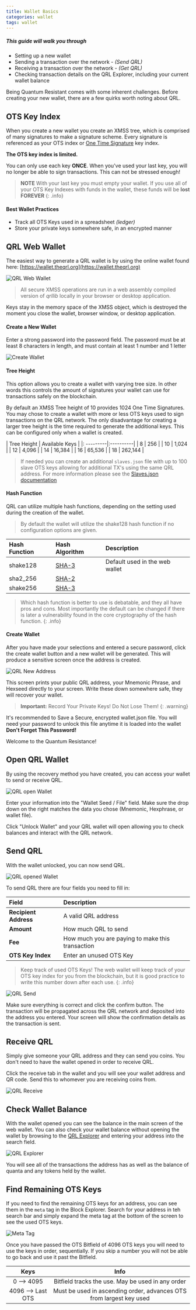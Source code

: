 ```yaml
---
title: Wallet Basics
categories: wallet
tags: wallet
---
```


##### This guide will walk you through

* Setting up a new wallet
* Sending a transaction over the network - *(Send QRL)*
* Receiving a transaction over the network - *(Get QRL)*
* Checking transaction details on the QRL Explorer, including your current wallet balance

Being Quantum Resistant comes with some inherent challenges. Before creating your new wallet, there are a few quirks worth noting about QRL. 
 
## OTS Key Index

When you create a new wallet you create an XMSS tree, which is comprised of many signatures to make a signature scheme. Every signature is referenced as your OTS index or [One Time Signature](/developers/ots) key index. 

**The OTS key index is limited.** 

You can only use each key **ONCE**. When you've used your last key, you will no longer be able to sign transactions. This can not be stressed enough! 

> **NOTE** With your last key you must empty your wallet. If you use all of your OTS Key Indexes with funds in the wallet, these funds will be **lost FOREVER**
{: .info}

#### Best Wallet Practices 

* Track all OTS Keys used in a spreadsheet *(ledger)*
* Store your private keys somewhere safe, in an encrypted manner 

## QRL Web Wallet

The easiest way to generate a QRL wallet is by using the online wallet found here: [https://wallet.theqrl.org](https://wallet.theqrl.org)

![QRL Web Wallet](/assets/wallet/web/qrlWallet.png)

 > All secure XMSS operations are run in a web assembly compiled version of *qrllib* locally in your browser or desktop application. 

 Keys stay in the memory space of the XMSS object, which is destroyed the moment you close the wallet, browser window, or desktop application.

#### Create a New Wallet

Enter a strong password into the password field. The password must be at least 8 characters in length, and must contain at least 1 number and 1 letter

![Create Wallet](/assets/wallet/web/CreateWallet.png)

#### Tree Height

This option allows you to create a wallet with varying tree size. In other words this controls the amount of signatures your wallet can use for transactions safely on the blockchain. 

By default an XMSS Tree height of 10 provides 1024 One Time Signatures. You may chose to create a wallet with more or less OTS keys used to sign transactions on the QRL network. The only disadvantage for creating a larger tree height is the time required to generate the additional keys. This can be configured only when a wallet is created.


|  Tree Height | Available Keys |
|: ---------|:----------|
| 8  | 256 |
| 10 |  1,024 | 
| 12 |  4,096 |
| 14 |  16,384 | 
| 16 |  65,536 |
| 18 |  262,144 | 


> If needed you can create an additional `slaves.json` file with up to 100 slave OTS keys allowing for additional TX's using the same QRL address. For more information please see the [Slaves.json documentation](/wallet/slaves.json)


#### Hash Function

QRL can utilize multiple hash functions, depending on the setting used during the creation of the wallet.

> By default the wallet will utilize the shake128 hash function if no configuration options are given. 

| Hash Function | Hash Algorithm | Description |
|:-----|:-----|:---------|
| shake128 | [SHA-3](https://en.wikipedia.org/wiki/SHA-3) | Default used in the web wallet |
| sha2_256 | [SHA-2](https://en.wikipedia.org/wiki/SHA-2) |  |
| shake256 | [SHA-3](https://en.wikipedia.org/wiki/SHA-3) |  |



> Which hash function is better to use is debatable, and they all have pros and cons. Most importantly the default can be changed if there is later a vulnerability found in the core cryptography of the hash function.
{: .info}


#### Create Wallet


After you have made your selections and entered a secure password, click the create wallet button and a new wallet will be generated. This will produce a sensitive screen once the address is created. 

![QRL New Address](/assets/wallet/web/yourNewAddressDetails.png)


This screen prints your public QRL address, your Mnemonic Phrase, and Hexseed directly to your screen. Write these down somewhere safe, they will recover your wallet.

> **Important:** Record Your Private Keys! Do Not Lose Them!
{: .warning}

It's recommended to Save a Secure, encrypted wallet.json file. You will need your password to unlock this file anytime it is loaded into the wallet **Don't Forget This Password!**

Welcome to the Quantum Resistance! 

## Open QRL Wallet

By using the recovery method you have created, you can access your wallet to send or receive QRL.

![QRL open Wallet](/assets/wallet/web/qrlWallet.png)

Enter your information into the "Wallet Seed / File" field. Make sure the drop down on the right matches the data you chose (Mnemonic, Hexphrase, or wallet file).

Click "Unlock Wallet" and your QRL wallet will open allowing you to check balances and interact with the QRL network. 

## Send QRL

With the wallet unlocked, you can now send QRL.

![QRL opened Wallet](/assets/wallet/web/qrlWallet-opened.png)

To send QRL there are four fields you need to fill in:

| Field |  Description  |
|:-----|:--| 
| **Recipient Address** | A valid QRL address |
| **Amount** | How much QRL to send |
| **Fee** | How much you are paying to make this transaction |
| **OTS Key Index** | Enter an unused OTS Key |

> Keep track of used OTS Keys! The web wallet will keep track of your OTS key index for you from the blockchain, but it is good practice to write this number down after each use.
{: .info}

![QRL Send](/assets/wallet/web/send-sm.png)

Make sure everything is correct and click the confirm button. The transaction will be propagated across the QRL network and deposited into the address you entered. Your screen will show the confirmation details as the transaction is sent. 
 
## Receive QRL

Simply give someone your QRL address and they can send you coins. You don't need to have the wallet opened in order to receive QRL.

Click the receive tab in the wallet and you will see your wallet address and QR code. Send this to whomever you are receiving coins from.

![QRL Receive](/assets/wallet/web/recieve.png)


## Check Wallet Balance

With the wallet opened you can see the balance in the main screen of the web wallet. You can also check your wallet balance without opening the wallet by browsing to the [QRL Explorer](https://explorer.theqrl.org) and entering your address into the search field.

![QRL Explorer](/assets/explorer/explorerFull.png)

You will see all of the transactions the address has as well as the balance of quanta and any tokens held by the wallet.

## Find Remaining OTS Keys

If you need to find the remaining OTS keys for an address, you can see them in the `meta` tag in the Block Explorer. Search for your address in teh search bar and simply expand the meta tag at the bottom of the screen to see the used OTS keys.

![Meta Tag](/assets/explorer/meta-expanded.png)

Once you have passed the OTS Bitfield of 4096 OTS keys you will need to use the keys in order, sequentially. If you skip a number you will not be able to go back and use it past the Bitfield.

| Keys | Info |
|:----:|:----:|
|0 --> 4095 | Bitfield tracks the use. May be used in any order |
| 4096 --> Last OTS | Must be used in ascending order, advances OTS from largest key used |